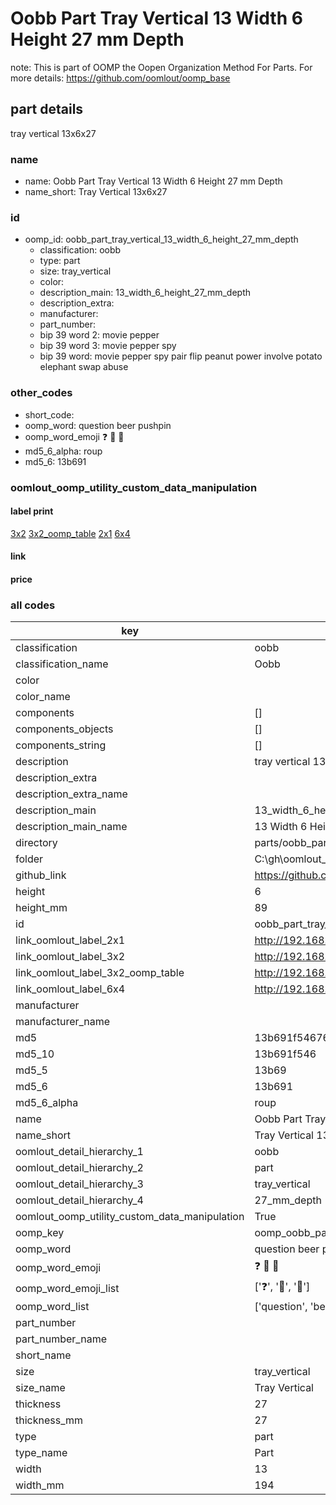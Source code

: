 # Oobb Part Tray Vertical 13 Width 6 Height 27 mm Depth  

note: This is part of OOMP the Oopen Organization Method For Parts. For more details: https://github.com/oomlout/oomp_base

##  part details
  



tray vertical 13x6x27



### name
* name: Oobb Part Tray Vertical 13 Width 6 Height 27 mm Depth
* name_short: Tray Vertical 13x6x27 
### id
* oomp_id: oobb_part_tray_vertical_13_width_6_height_27_mm_depth
  * classification: oobb
  * type: part
  * size: tray_vertical
  * color: 
  * description_main: 13_width_6_height_27_mm_depth
  * description_extra: 
  * manufacturer: 
  * part_number: 
  * bip 39 word 2: movie pepper
  * bip 39 word 3: movie pepper spy
  * bip 39 word: movie pepper spy pair flip peanut power involve potato elephant swap abuse

### other_codes
* short_code: 
* oomp_word: question beer pushpin
* oomp_word_emoji :question: :beer: :pushpin:
* md5_6_alpha: roup
* md5_6: 13b691






### oomlout_oomp_utility_custom_data_manipulation
#### label print
[3x2](http://192.168.1.245:1112/?label=oomp%20roup)
[3x2_oomp_table](http://192.168.1.108:1112/?label=oomp%20roup)
[2x1](http://192.168.1.242:1112/?label=oomp%20roup)
[6x4](http://192.168.1.55:1112/?label=oomp%20roup)    

#### link

                              

#### price







### all codes 
| key | value |  
| --- | --- |  
| classification | oobb |  
| classification_name | Oobb |  
| color |  |  
| color_name |  |  
| components | [] |  
| components_objects | [] |  
| components_string | [] |  
| description | tray vertical 13x6x27 |  
| description_extra |  |  
| description_extra_name |  |  
| description_main | 13_width_6_height_27_mm_depth |  
| description_main_name | 13 Width 6 Height 27 mm Depth |  
| directory | parts/oobb_part_tray_vertical_13_width_6_height_27_mm_depth |  
| folder | C:\gh\oomlout_oobb_version_4_generated_parts\parts\oobb_part_tray_vertical_13_width_6_height_27_mm_depth |  
| github_link | https://github.com/oomlout/oomlout_oomp_part_src/tree/main/parts/oobb_part_tray_vertical_13_width_6_height_27_mm_depth |  
| height | 6 |  
| height_mm | 89 |  
| id | oobb_part_tray_vertical_13_width_6_height_27_mm_depth |  
| link_oomlout_label_2x1 | http://192.168.1.242:1112/?label=oomp%20roup |  
| link_oomlout_label_3x2 | http://192.168.1.245:1112/?label=oomp%20roup |  
| link_oomlout_label_3x2_oomp_table | http://192.168.1.108:1112/?label=oomp%20roup |  
| link_oomlout_label_6x4 | http://192.168.1.55:1112/?label=oomp%20roup |  
| manufacturer |  |  
| manufacturer_name |  |  
| md5 | 13b691f54676352a87ac89f1a6a8bc87 |  
| md5_10 | 13b691f546 |  
| md5_5 | 13b69 |  
| md5_6 | 13b691 |  
| md5_6_alpha | roup |  
| name | Oobb Part Tray Vertical 13 Width 6 Height 27 mm Depth |  
| name_short | Tray Vertical 13x6x27  |  
| oomlout_detail_hierarchy_1 | oobb |  
| oomlout_detail_hierarchy_2 | part |  
| oomlout_detail_hierarchy_3 | tray_vertical |  
| oomlout_detail_hierarchy_4 | 27_mm_depth |  
| oomlout_oomp_utility_custom_data_manipulation | True |  
| oomp_key | oomp_oobb_part_tray_vertical_13_width_6_height_27_mm_depth |  
| oomp_word | question beer pushpin |  
| oomp_word_emoji | :question: :beer: :pushpin: |  
| oomp_word_emoji_list | [':question:', ':beer:', ':pushpin:'] |  
| oomp_word_list | ['question', 'beer', 'pushpin'] |  
| part_number |  |  
| part_number_name |  |  
| short_name |  |  
| size | tray_vertical |  
| size_name | Tray Vertical |  
| thickness | 27 |  
| thickness_mm | 27 |  
| type | part |  
| type_name | Part |  
| width | 13 |  
| width_mm | 194 |  
